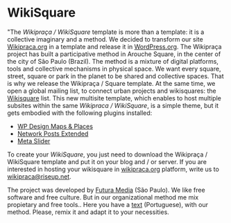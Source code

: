 # WikiSquare
"The *Wikipraça / WikiSquare* template is more than a template: it is a collective imaginary and a method. We decided to transform our site [Wikipraca.org](http://wikipraca.org/) in a template and release it in [WordPress.org](https://wordpress.org/). The Wikipraça project has built a participative method in Arouche Square, in the center of the city of São Paulo (Brazil). The method is a mixture of digital platforms, tools and collective mechanisms in physical space. We want every square, street, square or park in the planet to be shared and collective spaces. That is why we release the Wikipraça / Square template. At the same time, we open a global mailing list, to connect urban projects and wikisquares: the [Wikisquare](http://lists.wikipraca.org/cgi-bin/mailman/listinfo/wikisquare/) list.
This new multisite template, which enables to host multiple subsites within the same *Wikipraca / WikiSquare*, is a simple theme, but it gets embodied with the following plugins installed:
- [WP Design Maps & Places](https://wordpress.org/plugins/wp-design-maps-places/)
- [Network Posts Extended](https://wordpress.org/plugins/network-posts-extended/)
- [Meta Slider](https://wordpress.org/plugins/ml-slider/)

To create your *WikiSquare*, you just need to download the Wikipraça / WikiSquare template  and put it on your blog and / or server. If you are interested in hosting your wikisquare in [wikipraca.org](http://wikipraca.org/) platform, write us to wikipraca@riseup.net.

The project was developed by [Futura Media](http://futuramedia.net/) (São Paulo). We like free software and free culture. But in our organizational method me mix propietary and free tools.. Here you have a [text](http://wikipraca.org/faca-sua-wikipraca/)  (Portuguese), with our method. Please, remix it and adapt it to your necessities.
